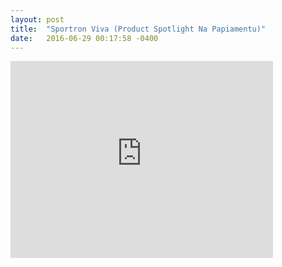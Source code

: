 ```yaml
---
layout: post
title:  "Sportron Viva (Product Spotlight Na Papiamentu)"
date:   2016-06-29 00:17:58 -0400
---
```


<iframe width="420" height="315" src="https://www.youtube.com/embed/xVPSj6onPjc" frameborder="0" allowfullscreen></iframe>
